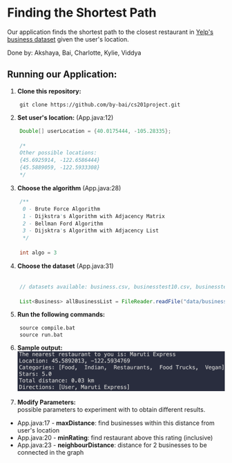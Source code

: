 # Finding the Shortest Path
Our application finds the shortest path to the closest restaurant in [Yelp's business dataset](https://www.yelp.com/dataset/documentation/main) given the user's location.

Done by: Akshaya, Bai, Charlotte, Kylie, Viddya



## Running our Application:
1. **Clone this repository:**
```
    git clone https://github.com/by-bai/cs201project.git
```

2. **Set user's location:** (App.java:12)
```java
    Double[] userLocation = {40.0175444, -105.28335}; 

    /*
    Other possible locations:
    {45.6925914, -122.6586444}
    {45.5889059, -122.5933308}
    */
```

3. **Choose the algorithm** (App.java:28)

```java
    /** 
     0 - Brute Force Algorithm
     1 - Dijkstra's Algorithm with Adjacency Matrix
     2 - Bellman Ford Algorithm
     3 - Dijsktra's Algorithm with Adjacency List 
     */
     
    int algo = 3
```

4. **Choose the dataset** (App.java:31)

```java

    // datasets available: business.csv, businesstest10.csv, businesstest100.csv, businesstest100000.csv
    
    List<Business> allBusinessList = FileReader.readFile("data/business.csv");
```

5. **Run the following commands:**
```
    source compile.bat
    source run.bat
```

6. **Sample output:**
![Sample Output](sampleoutput.png)

7. **Modify Parameters:** <br />
possible parameters to experiment with to obtain different results.

- App.java:17 - **maxDistance**: find businesses within this distance from user's location
- App.java:20 - **minRating**: find restaurant above this rating (inclusive)
- App.java:23 - **neighbourDistance**: distance for 2 businesses to be connected in the graph


